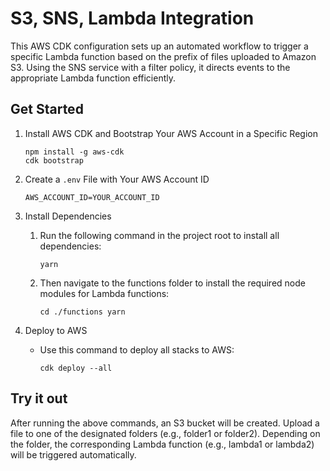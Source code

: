 # S3, SNS, Lambda Integration

This AWS CDK configuration sets up an automated workflow to trigger a specific Lambda
function based on the prefix of files uploaded to Amazon S3. Using the SNS service
with a filter policy, it directs events to the appropriate Lambda function
efficiently.

## Get Started

1. Install AWS CDK and Bootstrap Your AWS Account in a Specific Region

   ```
   npm install -g aws-cdk
   cdk bootstrap
   ```

2. Create a `.env` File with Your AWS Account ID

   ```
   AWS_ACCOUNT_ID=YOUR_ACCOUNT_ID
   ```

3. Install Dependencies

   1. Run the following command in the project root to install all dependencies:

      ```
      yarn
      ```

   2. Then navigate to the functions folder to install the required node modules for
      Lambda functions:
      ```
      cd ./functions yarn
      ```

4. Deploy to AWS

   - Use this command to deploy all stacks to AWS:

     ```
     cdk deploy --all
     ```

## Try it out

After running the above commands, an S3 bucket will be created. Upload a file to one
of the designated folders (e.g., folder1 or folder2). Depending on the folder, the
corresponding Lambda function (e.g., lambda1 or lambda2) will be triggered
automatically.
